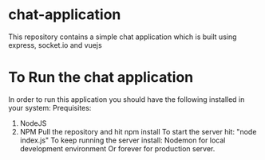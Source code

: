 # chat-application
This repository contains a simple chat application which is built using
express, socket.io and vuejs

# To Run the chat application
In order to run this application you should have the following installed in your system:
Prequisites: 
1) NodeJS
2) NPM
Pull the repository and hit npm install
To start the server hit: "node index.js"
To keep running the server install: Nodemon for local development environment
Or forever for production server.
